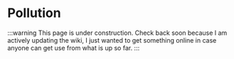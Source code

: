 # Pollution

:::warning
This page is under construction. Check back soon because I am actively updating the wiki, I just wanted to get something online in case anyone can get use from what is up so far.
:::
